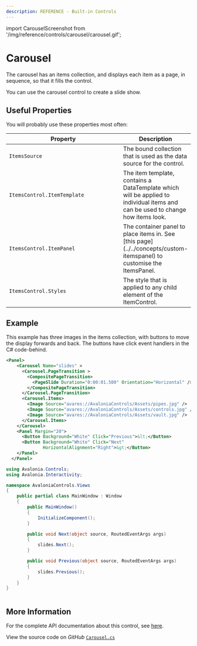 ```yaml
---
description: REFERENCE - Built-in Controls
---
```


import CarouselScreenshot from '/img/reference/controls/carousel/carousel.gif';

# Carousel

The carousel has an items collection, and displays each item as a page, in sequence, so that it fills the control.

You can use the carousel control to create a slide show.

## Useful Properties

You will probably use these properties most often:

<table>
  <thead>
    <tr>
      <th width="316">Property</th>
      <th>Description</th>
    </tr>
  </thead>
  <tbody>
    <tr>
      <td><code>ItemsSource</code></td>
      <td>The bound collection that is used as the data source for the control.</td>
    </tr>
    <tr>
      <td><code>ItemsControl.ItemTemplate</code></td>
      <td>The item template, contains a DataTemplate which will be applied to individual items and can be used to change how items look.</td>
    </tr>
    <tr>
      <td><code>ItemsControl.ItemPanel</code></td>
      <td>The container panel to place items in. See [this page](../../concepts/custom-itemspanel) to customise the ItemsPanel.</td>
    </tr>
    <tr>
      <td><code>ItemsControl.Styles</code></td>
      <td>The style that is applied to any child element of the ItemControl.</td>
    </tr>
  </tbody>
</table>

## Example

This example has three images in the items collection, with buttons to move the display forwards and back. The buttons have click event handlers in the C# code-behind.

```xml
<Panel>
    <Carousel Name="slides" >
      <Carousel.PageTransition >
        <CompositePageTransition>
          <PageSlide Duration="0:00:01.500" Orientation="Horizontal" />
        </CompositePageTransition>
      </Carousel.PageTransition>
      <Carousel.Items>
        <Image Source="avares://AvaloniaControls/Assets/pipes.jpg" />
        <Image Source="avares://AvaloniaControls/Assets/controls.jpg" />
        <Image Source="avares://AvaloniaControls/Assets/vault.jpg" />
      </Carousel.Items>
    </Carousel>
    <Panel Margin="20">
      <Button Background="White" Click="Previous">&lt;</Button>
      <Button Background="White" Click="Next" 
              HorizontalAlignment="Right">&gt;</Button>
    </Panel>
  </Panel>
```

```csharp title='C#'
using Avalonia.Controls;
using Avalonia.Interactivity;

namespace AvaloniaControls.Views
{
    public partial class MainWindow : Window
    {
        public MainWindow()
        {
            InitializeComponent();
        }

        public void Next(object source, RoutedEventArgs args)
        {
            slides.Next();
        }

        public void Previous(object source, RoutedEventArgs args) 
        {
            slides.Previous();
        }
    }
}
```

<img src={CarouselScreenshot} alt="" />

## More Information

For the complete API documentation about this control, see [here](https://api-docs.avaloniaui.net/docs/T_Avalonia_Controls_Carousel).

View the source code on _GitHub_ [`Carousel.cs`](https://github.com/AvaloniaUI/Avalonia/blob/master/src/Avalonia.Controls/Carousel.cs)